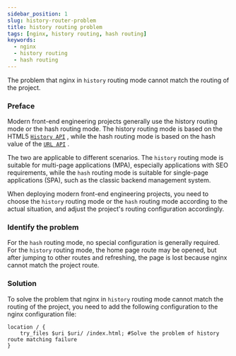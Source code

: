 ```yaml
---
sidebar_position: 1
slug: history-router-problem
title: history routing problem
tags: [nginx, history routing, hash routing]
keywords:
  - nginx
  - history routing
  - hash routing
---
```


The problem that nginx in `history` routing mode cannot match the routing of the project.

### Preface

Modern front-end engineering projects generally use the history routing mode or the hash routing mode. The history routing mode is based on the HTML5 [`History API`](https://developer.mozilla.org/docs/Web/API/History) , while the hash routing mode is based on the hash value of the [`URL API`](https://developer.mozilla.org/docs/Web/API/URL) .

The two are applicable to different scenarios. The `history` routing mode is suitable for multi-page applications (MPA), especially applications with SEO requirements, while the `hash` routing mode is suitable for single-page applications (SPA), such as the classic backend management system.

When deploying modern front-end engineering projects, you need to choose the `history` routing mode or the `hash` routing mode according to the actual situation, and adjust the project's routing configuration accordingly.

### Identify the problem

For the `hash` routing mode, no special configuration is generally required. For the `history` routing mode, the home page route may be opened, but after jumping to other routes and refreshing, the page is lost because nginx cannot match the project route.

### Solution

To solve the problem that nginx in `history` routing mode cannot match the routing of the project, you need to add the following configuration to the nginx configuration file:

```vim title="nginx.conf"
location / {
    try_files $uri $uri/ /index.html; #Solve the problem of history route matching failure
}
```
